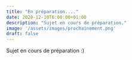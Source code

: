 ```yaml
---
title: "En préparation...."
date: 2020-12-10T6:00:00+01:00
description: "Sujet en cours de préparation."
image: '/assets/images/prochainement.png'
draft: false 
---
```


Sujet en cours de préparation :)
<!-- {{< mat-button title="S'inscrire" >}} -->
